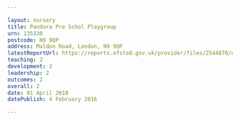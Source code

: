 ```yaml
---

layout: nursery
title: Pandora Pre Schol Playgroup
urn: 135330
postcode: N9 9QP
address: Maldon Road, London, N9 9QP
latestReportUrl: https://reports.ofsted.gov.uk/provider/files/2544878/urn/135330.pdf
teaching: 2
development: 2
leadership: 2
outcomes: 2
overall: 2
date: 01 April 2018 
datePublish: 4 February 2016

---
```

